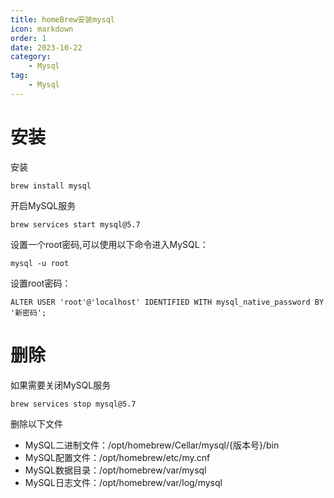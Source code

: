```yaml
---
title: homeBrew安装mysql
icon: markdown
order: 1
date: 2023-10-22
category:
    - Mysql
tag:
    - Mysql
---
```


# 安装

安装

```
brew install mysql
```

开启MySQL服务

```
brew services start mysql@5.7
```

设置一个root密码,可以使用以下命令进入MySQL：

```
mysql -u root
```

设置root密码：

```
ALTER USER 'root'@'localhost' IDENTIFIED WITH mysql_native_password BY '新密码';
```

# 删除

如果需要关闭MySQL服务

```
brew services stop mysql@5.7
```

删除以下文件

- MySQL二进制文件：/opt/homebrew/Cellar/mysql/{版本号}/bin
- MySQL配置文件：/opt/homebrew/etc/my.cnf
- MySQL数据目录：/opt/homebrew/var/mysql
- MySQL日志文件：/opt/homebrew/var/log/mysql
